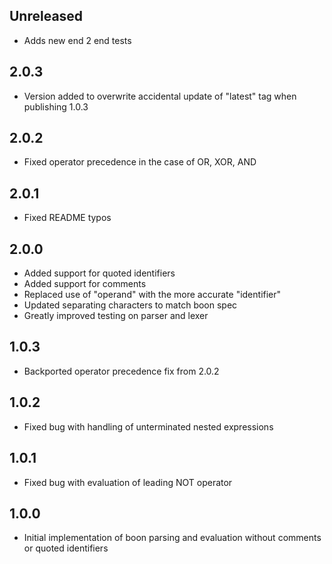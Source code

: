 ## Unreleased

- Adds new end 2 end tests

## 2.0.3

- Version added to overwrite accidental update of "latest" tag when publishing 1.0.3

## 2.0.2

- Fixed operator precedence in the case of OR, XOR, AND

## 2.0.1

- Fixed README typos

## 2.0.0

- Added support for quoted identifiers
- Added support for comments
- Replaced use of "operand" with the more accurate "identifier"
- Updated separating characters to match boon spec
- Greatly improved testing on parser and lexer

## 1.0.3

- Backported operator precedence fix from 2.0.2

## 1.0.2

- Fixed bug with handling of unterminated nested expressions

## 1.0.1

- Fixed bug with evaluation of leading NOT operator

## 1.0.0

- Initial implementation of boon parsing and evaluation without comments or quoted identifiers
